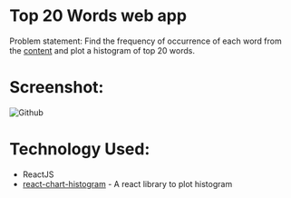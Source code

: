 # Top 20 Words web app

Problem statement: Find the frequency of occurrence of each word from the [content](https://www.terriblytinytales.com/test.txt) and plot a histogram of top 20 words.

# Screenshot:
![Github](https://user-images.githubusercontent.com/59444243/205675851-b5fca966-53f9-440b-a989-239c435cdef5.jpg)


# Technology Used:

- ReactJS
- [react-chart-histogram](https://www.npmjs.com/package/react-chart-histogram) - A react library to plot histogram
